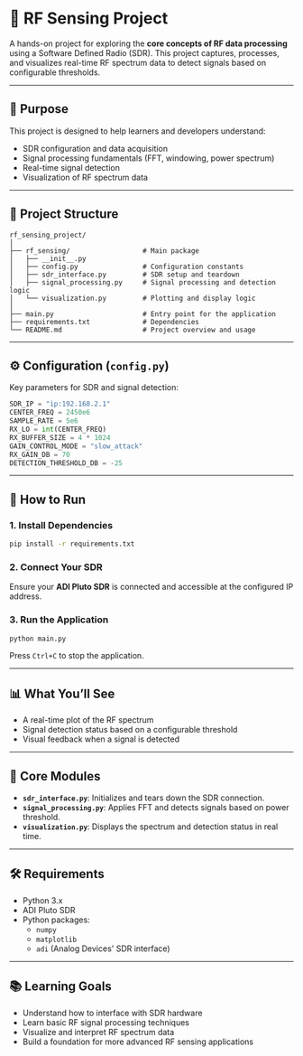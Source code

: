 # 📡 RF Sensing Project

A hands-on project for exploring the **core concepts of RF data processing** using a Software Defined Radio (SDR). This project captures, processes, and visualizes real-time RF spectrum data to detect signals based on configurable thresholds.

---

## 🧠 Purpose

This project is designed to help learners and developers understand:

- SDR configuration and data acquisition
- Signal processing fundamentals (FFT, windowing, power spectrum)
- Real-time signal detection
- Visualization of RF spectrum data

---

## 📁 Project Structure

```
rf_sensing_project/
│
├── rf_sensing/                  # Main package
│   ├── __init__.py
│   ├── config.py                # Configuration constants
│   ├── sdr_interface.py         # SDR setup and teardown
│   ├── signal_processing.py     # Signal processing and detection logic
│   └── visualization.py         # Plotting and display logic
│
├── main.py                      # Entry point for the application
├── requirements.txt             # Dependencies
└── README.md                    # Project overview and usage
```

---

## ⚙️ Configuration (`config.py`)

Key parameters for SDR and signal detection:

```python
SDR_IP = "ip:192.168.2.1"
CENTER_FREQ = 2450e6
SAMPLE_RATE = 5e6
RX_LO = int(CENTER_FREQ)
RX_BUFFER_SIZE = 4 * 1024
GAIN_CONTROL_MODE = "slow_attack"
RX_GAIN_DB = 70
DETECTION_THRESHOLD_DB = -25
```

---

## 🚀 How to Run

### 1. Install Dependencies

```bash
pip install -r requirements.txt
```

### 2. Connect Your SDR

Ensure your **ADI Pluto SDR** is connected and accessible at the configured IP address.

### 3. Run the Application

```bash
python main.py
```

Press `Ctrl+C` to stop the application.

---

## 📊 What You’ll See

- A real-time plot of the RF spectrum
- Signal detection status based on a configurable threshold
- Visual feedback when a signal is detected

---

## 🧩 Core Modules

- **`sdr_interface.py`**: Initializes and tears down the SDR connection.
- **`signal_processing.py`**: Applies FFT and detects signals based on power threshold.
- **`visualization.py`**: Displays the spectrum and detection status in real time.

---

## 🛠️ Requirements

- Python 3.x
- ADI Pluto SDR
- Python packages:
  - `numpy`
  - `matplotlib`
  - `adi` (Analog Devices' SDR interface)

---

## 📚 Learning Goals

- Understand how to interface with SDR hardware
- Learn basic RF signal processing techniques
- Visualize and interpret RF spectrum data
- Build a foundation for more advanced RF sensing applications
